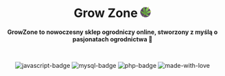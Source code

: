 <div align="center">

# Grow Zone <img src="./public/icon.png" alt="icon" width="25" />

**GrowZone to nowoczesny sklep ogrodniczy online, stworzony z myślą o pasjonatach ogrodnictwa 🌱**

<br />

![javascript-badge](https://img.shields.io/badge/javascript-323330?style=for-the-badge&logo=javascript&logoColor=%23F7DF1E) ![mysql-badge](https://img.shields.io/badge/MySQL-005C84?style=for-the-badge&logo=mysql&logoColor=white) ![php-badge](https://img.shields.io/badge/PHP-777BB4?style=for-the-badge&logo=php&logoColor=white) ![made-with-love](http://img.shields.io/badge/made%20with%20love%20❤️-553434?style=for-the-badge)

</div>
